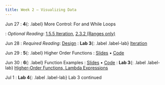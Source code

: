 ```yaml
---
title: Week 2 — Visualizing Data
---
```


Jun 27
: **4**{: .label} More Control: For and While Loops
  <!--: [Slides](#) &#8226; [Code](#)-->
: *Optional Reading*: [1.5.5 Iteration](http://composingprograms.com/pages/15-control.html#iteration), [2.3.2 (Ranges only)](http://composingprograms.com/pages/23-sequences.html#sequence-iteration)

Jun 28
: *Required Reading*: [Design](https://cs61a.org/assets/slides/06-Design.pdf)
: **Lab 3**{: .label .label-lab} [Iteration](#)

Jun 29
: **5**{: .label} Higher Order Functions
  : [Slides](https://cs61a.org/assets/slides/04-Higher-Order_Functions.pdf) &#8226; [Code](#)


Jun 30
: **6**{: .label} Function Examples
  : [Slides](https://cs61a.org/assets/slides/07-Function_Examples.pdf) &#8226; [Code](#)
: **Lab 3**{: .label .label-lab} [Higher-Order Functions, Lambda Expressions](https://cs61a.org/lab/lab02/)

Jul 1
: **Lab 4**{: .label .label-lab} Lab 3 continued
